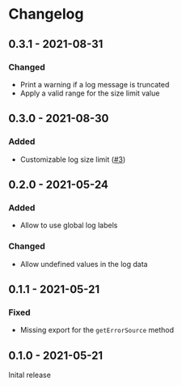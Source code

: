 # Changelog

## 0.3.1 - 2021-08-31

### Changed
* Print a warning if a log message is truncated
* Apply a valid range for the size limit value

## 0.3.0 - 2021-08-30

### Added
* Customizable log size limit ([#3](https://devtopia.esri.com/dc/hub-logger/pull/3))

## 0.2.0 - 2021-05-24

### Added
* Allow to use global log labels

### Changed
* Allow undefined values in the log data

## 0.1.1 - 2021-05-21

### Fixed
* Missing export for the `getErrorSource` method

## 0.1.0 - 2021-05-21

Inital release